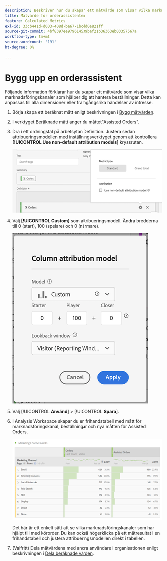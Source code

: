 ```yaml
---
description: Beskriver hur du skapar ett mätvärde som visar vilka marknadsföringskanaler som hjälper dig att hantera beställningar. Detta kan anpassas till alla dimensioner eller framgångsrika händelser av intresse.
title: Mätvärde för orderassistenten
feature: Calculated Metrics
exl-id: 33cb441d-d003-408d-ba67-1bcdd0e821ff
source-git-commit: 4bf8397ee979614539baf21b36363eb03357567a
workflow-type: tm+mt
source-wordcount: '191'
ht-degree: 0%

---
```


# Bygg upp en orderassistent

Följande information förklarar hur du skapar ett mätvärde som visar vilka marknadsföringskanaler som hjälper dig att hantera beställningar. Detta kan anpassas till alla dimensioner eller framgångsrika händelser av intresse.

1. Börja skapa ett beräknat mått enligt beskrivningen i [Bygg mätvärden](/help/components/c-calcmetrics/c-workflow/cm-workflow/c-build-metrics/cm-build-metrics.md).

1. I verktyget Beräknade mått anger du måttet&quot;Assisted Orders&quot;.

1. Dra i ett ordningstal på arbetsytan Definition. Justera sedan attribueringsmodellen med inställningsverktyget genom att kontrollera **[!UICONTROL Use non-default attribution models]** kryssrutan.

   ![](assets/attr-model.png)

1. Välj **[!UICONTROL Custom]** som attribueringsmodell. Ändra bredderna till 0 (start), 100 (spelare) och 0 (närmare).

   ![](assets/custom-attr-model.png)

1. Välj [!UICONTROL **Använd**] > [!UICONTROL **Spara**].

1. I Analysis Workspace skapar du en frihandstabell med mått för marknadsföringskanal, beställningar och nya måtten för Assisted Orders.

   ![](assets/mktg-channel-assists.png)

   Det här är ett enkelt sätt att se vilka marknadsföringskanaler som har hjälpt till med körorder. Du kan också högerklicka på ett mätresultat i en frihandstabell och justera attribueringsmodellen direkt i tabellen.

1. (Valfritt) Dela mätvärdena med andra användare i organisationen enligt beskrivningen i [Dela beräknade värden](/help/components/c-calcmetrics/c-workflow/cm-workflow/cm-sharing.md).
